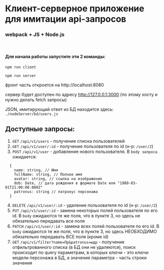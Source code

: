 # Клиент-серверное приложение для имитации api-запросов
### webpack + JS + Node.js
<br/>

#### Для начала работы запустите эти 2 команды:
```shell
npm run client
```
```shell
npm run server
```
фронт часть откроется на http://localhost:8080

сервер будет доступен по адресу http://127.0.0.1:3000 (по этому хосту и нужно делать fetch запросы)

JSON, имитирующий ответ из БД находится здесь: `./nodeServer/bd/users.js`

## Доступные запросы:

1. `GET` `/api/v1/users` - получение списка пользователей
2. `GET` `/api/v1/user/:id` - получение пользователя по id (н-р: `/user/2`)
3. `POST` `/api/v1/user` - добавление нового пользователя. В `body запроса` ожидается:
```
  {
    name: string, // Имя
    fullName: string, // Полное имя
    avatar: string, // ссылка на изображение 
    dob: Date, // дата рождения в формате Date или "1980-03-01T21:00:00.000Z"
    patronus: string // патронус персонажа
  }
```
4. `DELETE` `/api/v1/user/:id` - удаление пользователя по id (н-р: `/user/2`)
5. `PUT` `/api/v1/user/:id` - замена некоторых полей пользователя по его id. В `body` ожидаются те же поля, что в пункте 3, но здесь не обязательно передавать все поля
6. `PATCH` `/api/v1/user/:id` - замена всех полей пользователя по его id. В `body` ожидаются те же поля, что в пункте 3, но здесь НЕОБХОДИМО обязательно передавать ВСЕ поля (кроме id)
7. `GET` `/api/v1/filter?name=Пр&patronus=ыдр` - получение отфильтрованного списка (в БД они не удаляются), поиск происходит по query параметрам, в которых ключи - это ключи модели персонажа в БД, а значение параметра - часть строки значения


